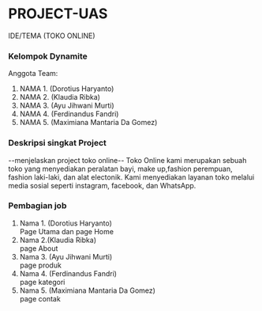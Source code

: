 # PROJECT-UAS
IDE/TEMA (TOKO ONLINE)
<p>
<h3>Kelompok Dynamite</h3>
Anggota Team:
<ol>
  <li>NAMA 1. (Dorotius Haryanto)</li>
  <li>NAMA 2. (Klaudia Ribka)</li>
  <li>NAMA 3. (Ayu Jihwani Murti)</li>
  <li>NAMA 4. (Ferdinandus Fandri)</li>
  <li>NAMA 5. (Maximiana Mantaria Da Gomez)</li>
</ol>
</p>
<p>
<h3>Deskripsi singkat Project</h3>
--menjelaskan project toko online--
 Toko Online kami merupakan sebuah toko yang menyediakan peralatan bayi, make up,fashion perempuan, fashion laki-laki, dan alat electonik. Kami menyediakan layanan toko melalui media sosial seperti  instagram, facebook, dan WhatsApp.

<h3>Pembagian job</h3>
<ol>
  <li>
    Nama 1. (Dorotius Haryanto)
    <br>Page Utama dan page Home
  </li>
  <li>
    Nama 2.(Klaudia Ribka)
   <br> page About
  </li>
  <li>
    Nama 3. (Ayu Jihwani Murti)
    <br>page produk
  </li>
  <li>
    Nama 4. (Ferdinandus Fandri)
    <br>page kategori
  </li>
  <li>
    Nama 5. (Maximiana Mantaria Da Gomez) 
    <br>page contak
  </li>
</ol>
